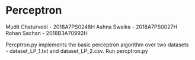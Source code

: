 # Perceptron

Mudit Chaturvedi - 2018A7PS0248H
Ashna Swaika - 2018A7PS0027H
Rohan Sachan - 2018B3A70992H

Percptron.py implements the basic perceptron algorithm over two datasets - dataset_LP_1.txt and dataset_LP_2.csv. 
Run percptron.py 
